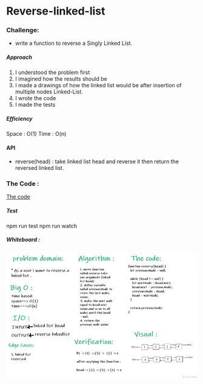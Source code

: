 # Reverse-linked-list

### Challenge:

- write a function to reverse a Singly Linked List.

##### Approach

1. I understood the problem first
2. I imagined how the results should be
3. I made a drawings of how the linked list would be after insertion of multiple nodes Linked-List.
4. I wrote the code
5. I made the tests

##### Efficiency

Space : O(1)
Time : O(n)

#### API

* reverse(head) : take linked list head and reverse it then return the reversed linked list.

### The Code :

[The code]()

##### Test

npm run test
npm run watch

##### Whiteboard :

![whiteboard](whiteboard9.PNG)